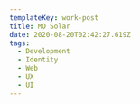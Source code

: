 ```yaml
---
templateKey: work-post
title: MO Solar
date: 2020-08-20T02:42:27.619Z
tags:
  - Development
  - Identity
  - Web
  - UX
  - UI
---
```

